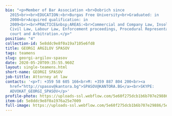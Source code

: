```yaml
---
bio: "<p>Member of Bar Association <br>Dobrich since
  2015<br><br>EDUCATION:<br>Burgas Free University<br>Graduated: in
  2008<br>Acquired qualification: in
  2009<br><br>PRACTICE&nbsp;AREAS:<br>Commercial and Company Law, Insolvency,
  Civil Law, Labour Law, Enforcement proceedings, Procedural Representation in
  court and Arbitration.</p>"
position: "4"
collection-id: 5e8ddc9e8f0a19a7105e6fd8
title: GEORGI ARGILOV SPASOV
tags: teamens
slug: georgi-argilov-spasov
date: 2020-05-20T09:35:55.960Z
layout: single-teamens.html
short-name: GEORGI SPASOV
job-tittle: Attorney at law
contacts: '<p>T: +359 58 605 166<br>M: +359 887 804 200<br><a
  href="http://spasov@kantora.bg">SPASOV@KANTORA.BG</a><br>SKYPE:
  ADVOKAT_GEORGI_SPASOV</p>'
profile-photo: https://uploads-ssl.webflow.com/5e60f275dcb1b6b707e29886/5e60f2eb6f0e68b1479151f9_5e52e2ab2c16e8255913c4b1_5ca39191ab12cdf4efbea16d_Spasov_Small.jpeg
item-id: 5e8ddc9e8f0a1976a25e7009
full-image: https://uploads-ssl.webflow.com/5e60f275dcb1b6b707e29886/5e60f2eb6f0e6819e19151fe_5e52e2ab2c16e862ee13c4b2_5ca3919c755353bae9f8a4e4_Spasov.jpeg
---
```

